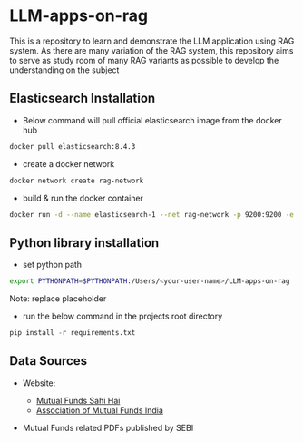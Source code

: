 # LLM-apps-on-rag
This is a repository to learn and demonstrate the LLM application using RAG system. As there are many variation of the RAG system, this repository aims to serve as study room of many RAG variants as possible to develop the understanding on the subject


## Elasticsearch Installation
- Below command will pull official elasticsearch image from the docker hub
```bash
docker pull elasticsearch:8.4.3
```

- create a docker network 
```bash
docker network create rag-network
```

- build & run the docker container
```bash
docker run -d --name elasticsearch-1 --net rag-network -p 9200:9200 -e "discovery.type=single-node" -e "xpack.security.enabled=false" -e "xpack.security.http.ssl.enabled=false" docker.elastic.co/elasticsearch/elasticsearch:8.12.1
```

## Python library installation

- set python path
```bash
export PYTHONPATH=$PYTHONPATH:/Users/<your-user-name>/LLM-apps-on-rag
```
Note: replace placeholder <your-user-name>

- run the below command in the projects root directory

```python
pip install -r requirements.txt
```


## Data Sources

- Website:
    * [Mutual Funds Sahi Hai](https://www.mutualfundssahihai.com/en/your-questions)
    * [Association of Mutual Funds India](https://www.amfiindia.com/investor-corner/investor-center/investor-faq.html)

- Mutual Funds related PDFs published by SEBI 